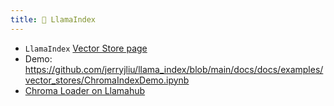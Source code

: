 ```yaml
---
title: 🦙 LlamaIndex
---
```


- `LlamaIndex` [Vector Store page](https://docs.llamaindex.ai/en/stable/examples/vector_stores/ChromaIndexDemo.html)
- Demo: https://github.com/jerryjliu/llama_index/blob/main/docs/docs/examples/vector_stores/ChromaIndexDemo.ipynb
- [Chroma Loader on Llamahub](https://llamahub.ai/l/chroma)
